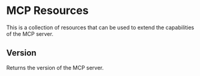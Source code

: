 # MCP Resources

This is a collection of resources that can be used to extend the capabilities of the MCP server.

## Version

Returns the version of the MCP server.
